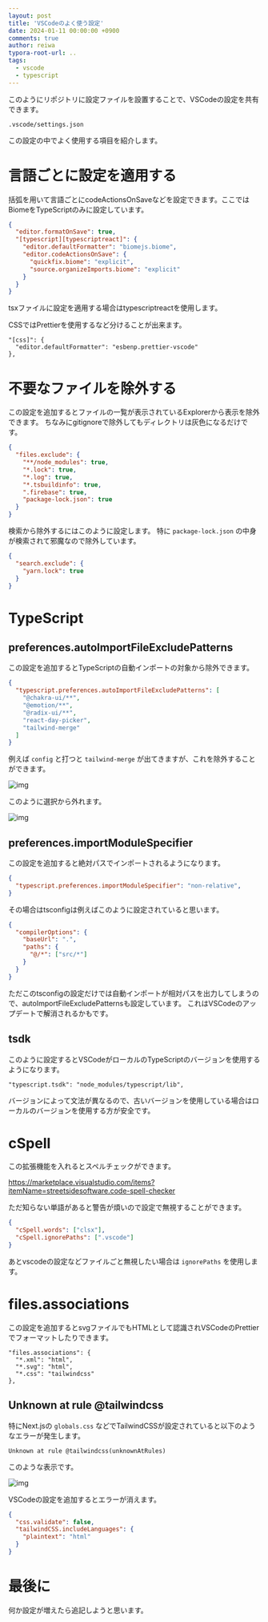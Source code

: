 ```yaml
---
layout: post
title: 'VSCodeのよく使う設定'
date: 2024-01-11 00:00:00 +0900
comments: true
author: reiwa
typora-root-url: ..
tags:
  - vscode
  - typescript
---
```


このようにリポジトリに設定ファイルを設置することで、VSCodeの設定を共有できます。

```
.vscode/settings.json
```

この設定の中でよく使用する項目を紹介します。

# 言語ごとに設定を適用する

括弧を用いて言語ごとにcodeActionsOnSaveなどを設定できます。ここではBiomeをTypeScriptのみに設定しています。

```json
{
  "editor.formatOnSave": true,
  "[typescript][typescriptreact]": {
    "editor.defaultFormatter": "biomejs.biome",
    "editor.codeActionsOnSave": {
      "quickfix.biome": "explicit",
      "source.organizeImports.biome": "explicit"
    }
  }
}
```

tsxファイルに設定を適用する場合はtypescriptreactを使用します。

CSSではPrettierを使用するなど分けることが出来ます。

```
"[css]": {
  "editor.defaultFormatter": "esbenp.prettier-vscode"
},
```

# 不要なファイルを除外する

この設定を追加するとファイルの一覧が表示されているExplorerから表示を除外できます。
ちなみにgitignoreで除外してもディレクトリは灰色になるだけです。

```json
{
  "files.exclude": {
    "**/node_modules": true,
    "*.lock": true,
    "*.log": true,
    "*.tsbuildinfo": true,
    ".firebase": true,
    "package-lock.json": true
  }
}
```

検索から除外するにはこのように設定します。
特に `package-lock.json` の中身が検索されて邪魔なので除外しています。

```json
{
  "search.exclude": {
    "yarn.lock": true
  }
}
```

# TypeScript

## preferences.autoImportFileExcludePatterns

この設定を追加するとTypeScriptの自動インポートの対象から除外できます。

```json
{
  "typescript.preferences.autoImportFileExcludePatterns": [
    "@chakra-ui/**",
    "@emotion/**",
    "@radix-ui/**",
    "react-day-picker",
    "tailwind-merge"
  ]
}
```

例えば `config` と打つと `tailwind-merge` が出てきますが、これを除外することができます。

![img](/images/2023/c274f998-9879-cbe1-c1e6-c5351139027c.png)

このように選択から外れます。

![img](/images/2023/8921fa1f-d007-745c-3a45-5a51ac905975.png)

## preferences.importModuleSpecifier

この設定を追加すると絶対パスでインポートされるようになります。

```json
{
  "typescript.preferences.importModuleSpecifier": "non-relative",
}
```

その場合はtsconfigは例えばこのように設定されていると思います。

```json
{
  "compilerOptions": {
    "baseUrl": ".",
    "paths": {
      "@/*": ["src/*"]
    }
  }
}
```

ただこのtsconfigの設定だけでは自動インポートが相対パスを出力してしまうので、autoImportFileExcludePatternsも設定しています。
これはVSCodeのアップデートで解消されるかもです。

## tsdk

このように設定するとVSCodeがローカルのTypeScriptのバージョンを使用するようになります。

```
"typescript.tsdk": "node_modules/typescript/lib",
```

バージョンによって文法が異なるので、古いバージョンを使用している場合はローカルのバージョンを使用する方が安全です。

# cSpell

この拡張機能を入れるとスペルチェックができます。

https://marketplace.visualstudio.com/items?itemName=streetsidesoftware.code-spell-checker

ただ知らない単語があると警告が煩いので設定で無視することができます。

```json
{
  "cSpell.words": ["clsx"],
  "cSpell.ignorePaths": [".vscode"]
}
```

あとvscodeの設定などファイルごと無視したい場合は `ignorePaths` を使用します。

# files.associations

この設定を追加するとsvgファイルでもHTMLとして認識されVSCodeのPrettierでフォーマットしたりできます。

```
"files.associations": {
  "*.xml": "html",
  "*.svg": "html",
  "*.css": "tailwindcss"
},
```

## Unknown at rule @tailwindcss

特にNext.jsの `globals.css` などでTailwindCSSが設定されていると以下のようなエラーが発生します。

```
Unknown at rule @tailwindcss(unknownAtRules)
```

このような表示です。

![img](/images/2024/2024-01-11.png)

VSCodeの設定を追加するとエラーが消えます。

```json
{
  "css.validate": false,
  "tailwindCSS.includeLanguages": {
    "plaintext": "html"
  }
}
```

# 最後に

何か設定が増えたら追記しようと思います。
